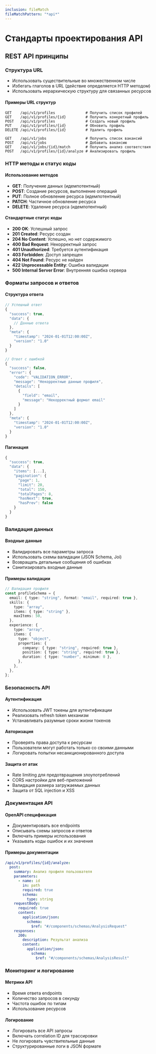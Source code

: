 ```yaml
---
inclusion: fileMatch
fileMatchPattern: "*api*"
---
```


# Стандарты проектирования API

## REST API принципы

### Структура URL

- Использовать существительные во множественном числе
- Избегать глаголов в URL (действие определяется HTTP методом)
- Использовать иерархическую структуру для связанных ресурсов

#### Примеры URL структур

```
GET    /api/v1/profiles              # Получить список профилей
GET    /api/v1/profiles/{id}         # Получить конкретный профиль
POST   /api/v1/profiles              # Создать новый профиль
PUT    /api/v1/profiles/{id}         # Обновить профиль
DELETE /api/v1/profiles/{id}         # Удалить профиль

GET    /api/v1/jobs                  # Получить список вакансий
POST   /api/v1/jobs                  # Добавить вакансию
GET    /api/v1/jobs/{id}/match       # Получить анализ соответствия
POST   /api/v1/profiles/{id}/analyze # Анализировать профиль
```

### HTTP методы и статус коды

#### Использование методов

- **GET**: Получение данных (идемпотентный)
- **POST**: Создание ресурсов, выполнение операций
- **PUT**: Полное обновление ресурса (идемпотентный)
- **PATCH**: Частичное обновление ресурса
- **DELETE**: Удаление ресурса (идемпотентный)

#### Стандартные статус коды

- **200 OK**: Успешный запрос
- **201 Created**: Ресурс создан
- **204 No Content**: Успешно, но нет содержимого
- **400 Bad Request**: Некорректный запрос
- **401 Unauthorized**: Требуется аутентификация
- **403 Forbidden**: Доступ запрещен
- **404 Not Found**: Ресурс не найден
- **422 Unprocessable Entity**: Ошибка валидации
- **500 Internal Server Error**: Внутренняя ошибка сервера

### Форматы запросов и ответов

#### Структура ответа

```typescript
// Успешный ответ
{
  "success": true,
  "data": {
    // Данные ответа
  },
  "meta": {
    "timestamp": "2024-01-01T12:00:00Z",
    "version": "1.0"
  }
}

// Ответ с ошибкой
{
  "success": false,
  "error": {
    "code": "VALIDATION_ERROR",
    "message": "Некорректные данные профиля",
    "details": [
      {
        "field": "email",
        "message": "Некорректный формат email"
      }
    ]
  },
  "meta": {
    "timestamp": "2024-01-01T12:00:00Z",
    "version": "1.0"
  }
}
```

#### Пагинация

```typescript
{
  "success": true,
  "data": {
    "items": [...],
    "pagination": {
      "page": 1,
      "limit": 20,
      "total": 150,
      "totalPages": 8,
      "hasNext": true,
      "hasPrev": false
    }
  }
}
```

### Валидация данных

#### Входные данные

- Валидировать все параметры запроса
- Использовать схемы валидации (JSON Schema, Joi)
- Возвращать детальные сообщения об ошибках
- Санитизировать входные данные

#### Примеры валидации

```typescript
// Валидация профиля
const profileSchema = {
  email: { type: "string", format: "email", required: true },
  skills: {
    type: "array",
    items: { type: "string" },
    maxItems: 50,
  },
  experience: {
    type: "array",
    items: {
      type: "object",
      properties: {
        company: { type: "string", required: true },
        position: { type: "string", required: true },
        duration: { type: "number", minimum: 0 },
      },
    },
  },
};
```

### Безопасность API

#### Аутентификация

- Использовать JWT токены для аутентификации
- Реализовать refresh token механизм
- Устанавливать разумные сроки жизни токенов

#### Авторизация

- Проверять права доступа к ресурсам
- Пользователи могут работать только со своими данными
- Логировать попытки несанкционированного доступа

#### Защита от атак

- Rate limiting для предотвращения злоупотреблений
- CORS настройки для веб-приложений
- Валидация размера загружаемых данных
- Защита от SQL injection и XSS

### Документация API

#### OpenAPI спецификация

- Документировать все endpoints
- Описывать схемы запросов и ответов
- Включать примеры использования
- Указывать коды ошибок и их значения

#### Примеры документации

```yaml
/api/v1/profiles/{id}/analyze:
  post:
    summary: Анализ профиля пользователя
    parameters:
      - name: id
        in: path
        required: true
        schema:
          type: string
    requestBody:
      required: true
      content:
        application/json:
          schema:
            $ref: "#/components/schemas/AnalysisRequest"
    responses:
      200:
        description: Результат анализа
        content:
          application/json:
            schema:
              $ref: "#/components/schemas/AnalysisResult"
```

### Мониторинг и логирование

#### Метрики API

- Время ответа endpoints
- Количество запросов в секунду
- Частота ошибок по типам
- Использование ресурсов

#### Логирование

- Логировать все API запросы
- Включать correlation ID для трассировки
- Не логировать чувствительные данные
- Структурированные логи в JSON формате
